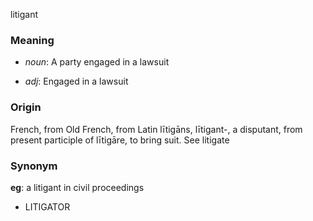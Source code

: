 litigant
### Meaning
+ _noun_: A party engaged in a lawsuit

+ _adj_: Engaged in a lawsuit

### Origin

French, from Old French, from Latin lītigāns, lītigant-, a disputant, from present participle of lītigāre, to bring suit. See litigate

### Synonym

__eg__: a litigant in civil proceedings

+ LITIGATOR


